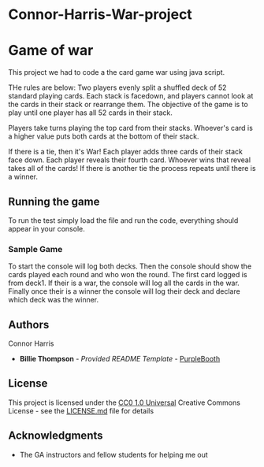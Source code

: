 # Connor-Harris-War-project

# Game of war

This project we had to code a the card game war using java script. 

THe rules are below: Two players evenly split a shuffled deck of 52 standard playing cards. Each stack is facedown, and players cannot look at the cards in their stack or rearrange them. The objective of the game is to play until one player has all 52 cards in their stack.

Players take turns playing the top card from their stacks. Whoever's card is a higher value puts both cards at the bottom of their stack.

If there is a tie, then it's War! Each player adds three cards of their stack face down. Each player reveals their fourth card. Whoever wins that reveal takes all of the cards! If there is another tie the process repeats until there is a winner.

## Running the game

To run the test simply load the file and run the code, everything should appear in your console. 

### Sample Game

To start the console will log both decks. Then the console should show the cards played each round and who won the round. The first card logged is from deck1. If their is a war, the console will log all the cards in the war. Finally once their is a winner the console will log their deck and declare which deck was the winner.

## Authors

Connor Harris

  - **Billie Thompson** - *Provided README Template* -
    [PurpleBooth](https://github.com/PurpleBooth)

## License

This project is licensed under the [CC0 1.0 Universal](LICENSE.md)
Creative Commons License - see the [LICENSE.md](LICENSE.md) file for
details

## Acknowledgments

  - The GA instructors and fellow students for helping me out

